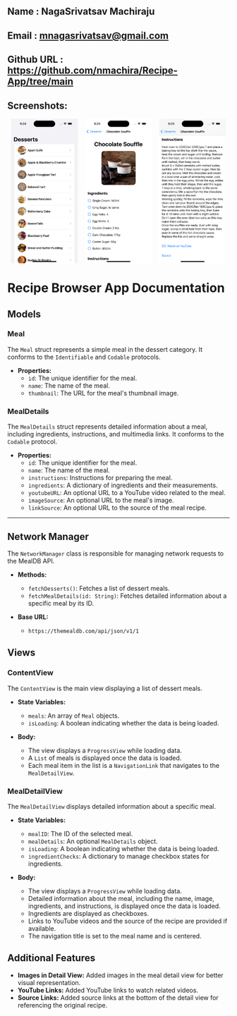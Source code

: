 ## Name       : NagaSrivatsav Machiraju
## Email      : mnagasrivatsav@gmail.com
## Github URL : https://github.com/nmachira/Recipe-App/tree/main

## Screenshots:

<div style="display: flex; justify-content: space-around;">
    <img src="Images/SC1.png" alt="App Overview 1" style="width: 30%;"/>
    <img src="Images/SC2.png" alt="App Overview 2" style="width: 30%;"/>
    <img src="Images/SC3.png" alt="App Overview 3" style="width: 30%;"/>
</div>

# Recipe Browser App Documentation

## Models

### Meal

The `Meal` struct represents a simple meal in the dessert category. It conforms to the `Identifiable` and `Codable` protocols.

- **Properties:**
  - `id`: The unique identifier for the meal.
  - `name`: The name of the meal.
  - `thumbnail`: The URL for the meal's thumbnail image.

### MealDetails

The `MealDetails` struct represents detailed information about a meal, including ingredients, instructions, and multimedia links. It conforms to the `Codable` protocol.

- **Properties:**
  - `id`: The unique identifier for the meal.
  - `name`: The name of the meal.
  - `instructions`: Instructions for preparing the meal.
  - `ingredients`: A dictionary of ingredients and their measurements.
  - `youtubeURL`: An optional URL to a YouTube video related to the meal.
  - `imageSource`: An optional URL to the meal's image.
  - `linkSource`: An optional URL to the source of the meal recipe.

---

## Network Manager

The `NetworkManager` class is responsible for managing network requests to the MealDB API.

- **Methods:**
  - `fetchDesserts()`: Fetches a list of dessert meals.
  - `fetchMealDetails(id: String)`: Fetches detailed information about a specific meal by its ID.

- **Base URL:**
  - `https://themealdb.com/api/json/v1/1`

## Views

### ContentView

The `ContentView` is the main view displaying a list of dessert meals.

- **State Variables:**
  - `meals`: An array of `Meal` objects.
  - `isLoading`: A boolean indicating whether the data is being loaded.

- **Body:**
  - The view displays a `ProgressView` while loading data.
  - A `List` of meals is displayed once the data is loaded.
  - Each meal item in the list is a `NavigationLink` that navigates to the `MealDetailView`.

### MealDetailView

The `MealDetailView` displays detailed information about a specific meal.

- **State Variables:**
  - `mealID`: The ID of the selected meal.
  - `mealDetails`: An optional `MealDetails` object.
  - `isLoading`: A boolean indicating whether the data is being loaded.
  - `ingredientChecks`: A dictionary to manage checkbox states for ingredients.

- **Body:**
  - The view displays a `ProgressView` while loading data.
  - Detailed information about the meal, including the name, image, ingredients, and instructions, is displayed once the data is loaded.
  - Ingredients are displayed as checkboxes.
  - Links to YouTube videos and the source of the recipe are provided if available.
  - The navigation title is set to the meal name and is centered.


## Additional Features

- **Images in Detail View:** Added images in the meal detail view for better visual representation.
- **YouTube Links:** Added YouTube links to watch related videos.
- **Source Links:** Added source links at the bottom of the detail view for referencing the original recipe.

